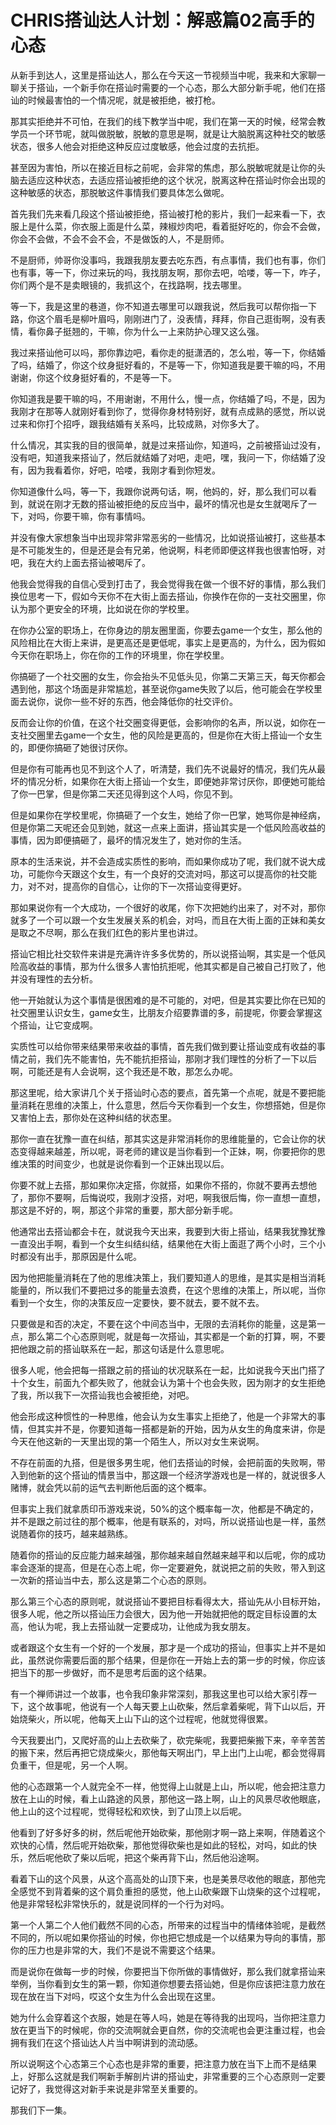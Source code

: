 # CHRIS搭讪达人计划：解惑篇02高手的心态

从新手到达人，这里是搭讪达人，那么在今天这一节视频当中呢，我来和大家聊一聊关于搭讪，一个新手你在搭讪时需要的一个心态，那么大部分新手呢，他们在搭讪的时候最害怕的一个情况呢，就是被拒绝，被打枪。

那其实拒绝并不可怕，在我们的线下教学当中呢，我们在第一天的时候，经常会教学员一个环节呢，就叫做脱敏，脱敏的意思是啊，就是让大脑脱离这种社交的敏感状态，很多人他会对拒绝这种反应过度敏感，他会过度的去抗拒。

甚至因为害怕，所以在接近目标之前呢，会非常的焦虑，那么脱敏呢就是让你的头脑去适应这种状态，去适应搭讪被拒绝的这个状况，脱离这种在搭讪时你会出现的这种敏感的状态，那脱敏这件事情我们要具体怎么做呢。

首先我们先来看几段这个搭讪被拒绝，搭讪被打枪的影片，我们一起来看一下，衣服上是什么菜，你衣服上面是什么菜，辣椒炒肉吧，看着挺好吃的，你会不会做，你会不会做，不会不会不会，不是做饭的人，不是厨师。

不是厨师，帅哥你没事吗，我跟我朋友要去吃东西，有点事情，我们也有事，你们也有事，等一下，你过来玩的吗，我找朋友啊，那你去吧，哈喽，等一下，咋子，你们两个是不是卖眼镜的，我抓这个，在找路啊，找去哪里。

等一下，我是这里的巷道，你不知道去哪里可以跟我说，然后我可以帮你指一下路，你这个眉毛是柳叶眉吗，刚刚进门了，没表情，拜拜，你自己逛街啊，没有表情，看你鼻子挺翘的，干嘛，你为什么一上来防护心理又这么强。

我过来搭讪他可以吗，那你靠边吧，看你走的挺潇洒的，怎么啦，等一下，你结婚了吗，结婚了，你这个纹身挺好看的，不是等一下，你知道我是要干嘛的吗，不用谢谢，你这个纹身挺好看的，不是等一下。

你知道我是要干嘛的吗，不用谢谢，不用什么，慢一点，你结婚了吗，不是，因为我刚才在那等人就刚好看到你了，觉得你身材特别好，就有点成熟的感觉，所以说过来和你打个招呼，跟我结婚有关系吗，比较成熟，对你多大了。

什么情况，其实我的目的很简单，就是过来搭讪你，知道吗，之前被搭讪过没有，没有吧，知道我来搭讪了，然后就结婚了对吧，走吧，嘿，我问一下，你结婚了没有，因为我看着你，好吧，哈喽，我刚才看到你短发。

你知道像什么吗，等一下，我跟你说两句话，啊，他妈的，好，那么我们可以看到，就说在刚才无数的搭讪被拒绝的反应当中，最坏的情况也是女生就喝斥了一下，对吗，你要干嘛，你有事情吗。

并没有像大家想象当中出现非常非常恶劣的一些情况，比如说搭讪被打，这些基本是不可能发生的，但是还是会有兄弟，他说啊，科老师即便这样我也很害怕呀，对吧，我在大约上面去搭讪被喝斥了。

他我会觉得我的自信心受到打击了，我会觉得我在做一个很不好的事情，那么我们换位思考一下，假如今天你不在大街上面去搭讪，你换作在你的一支社交圈里，你认为那个更安全的环境，比如说在你的学校里。

在你办公室的职场上，在你身边的朋友圈里面，你要去game一个女生，那么他的风险相比在大街上来讲，是更高还是更低呢，事实上是更高的，为什么，因为假如今天你在职场上，你在你的工作的环境里，你在学校里。

你搞砸了一个社交圈的女生，你会抬头不见低头见，你第二天第三天，每天你都会遇到他，那这个场面是非常尴尬，甚至说你game失败了以后，他可能会在学校里面去说你，说你一些不好的东西，他会降低你的社交评价。

反而会让你的价值，在这个社交圈变得更低，会影响你的名声，所以说，如你在一支社交圈里去game一个女生，他的风险是更高的，但是你在大街上搭讪一个女生的，即便你搞砸了她很讨厌你。

但是你有可能再也见不到这个人了，听清楚，我们先不说最好的情况，我们先从最坏的情况分析，如果你在大街上搭讪一个女生，即便她非常讨厌你，即便她可能给了你一巴掌，但是你第二天还见得到这个人吗，你见不到。

但是如果你在学校里呢，你搞砸了一个女生，她给了你一巴掌，她骂你是神经病，但是你第二天呢还会见到她，就这一点来上面讲，搭讪其实是一个低风险高收益的事情，因为即便搞砸了，最坏的情况发生了，她对你的生活。

原本的生活来说，并不会造成实质性的影响，而如果你成功了呢，我们就不说大成功，可能你今天跟这个女生，有一个良好的交流对吗，那这可以提高你的社交能力，对不对，提高你的自信心，让你的下一次搭讪变得更好。

那如果说你有一个大成功，一个很好的收尾，你下次把她约出来了，对不对，那你就多了一个可以跟一个女生发展关系的机会，对吗，而且在大街上面的正妹和美女是取之不尽啊，那么在我们红色的影片里也讲过。

搭讪它相比社交软件来讲是充满许许多多优势的，所以说搭讪啊，其实是一个低风险高收益的事情，那为什么很多人害怕抗拒呢，他其实都是自己被自己打败了，他并没有理性的去分析。

他一开始就认为这个事情是很困难的是不可能的，对吧，但是其实要比你在已知的社交圈里认识女生，game女生，比朋友介绍要靠谱的多，前提呢，你要会掌握这个搭讪，让它变成啊。

实质性可以给你带来结果带来收益的事情，首先我们做到要让搭讪变成有收益的事情之前，我们先不能害怕，先不能抗拒搭讪，那刚才我们理性的分析了一下以后啊，可能还是有人会说啊，这个我还是不敢，那怎么办呢。

那这里呢，给大家讲几个关于搭讪时心态的要点，首先第一个点呢，就是不要把能量消耗在思维的决策上，什么意思，然后今天你看到一个女生，你想搭她，但是你又害怕上去，那你处在这种纠结的状态里。

那你一直在犹豫一直在纠结，那其实这是非常消耗你的思维能量的，它会让你的状态变得越来越差，所以呢，哥老师的建议是当你看到一个正妹，啊，你要把你的思维决策的时间变少，也就是说你看到一个正妹出现以后。

你要不就上去搭，那如果你决定搭，你就搭，如果你不搭的，你就不要再去想他了，那你不要啊，后悔说哎，我刚才没搭，对吧，啊我很后悔，你一直想一直想，那这是不好的，啊，那这个非常的重要，那大部分新手呢。

他通常出去搭讪都会卡在，就说我今天出来，我要到大街上搭讪，结果我犹豫犹豫一直没出手啊，看到一个女生纠结纠结，结果他在大街上面逛了两个小时，三个小时都没有出手，那原因是什么呢。

因为他把能量消耗在了他的思维决策上，我们要知道人的思维，是其实是相当消耗能量的，所以我们不要把过多的能量去浪费，在这个思维的决策上，所以呢，当你看到一个女生，你的决策反应一定要快，要不就去，要不就不去。

只要做是和否的决定，不要在这个中间态当中，无限的去消耗你的能量，这是第一点，那么第二个心态原则呢，就是每一次搭讪，其实都是一个新的打算，啊，不要把他跟之前的搭讪联系在一起，那这句话是什么意思呢。

很多人呢，他会把每一搭跟之前的搭讪的状况联系在一起，比如说我今天出门搭了十个女生，前面九个都失败了，他就会认为第十个也会失败，因为刚才的女生拒绝了我，所以我下一次搭讪我也会被拒绝，对吧。

他会形成这种惯性的一种思维，他会认为女生事实上拒绝了，他是一个非常大的事情，但其实并不是，你要知道每一搭都是新的开始，因为从女生的角度来讲，你是今天在他这新的一天里出现的第一个陌生人，所以对女生来说啊。

不存在前面的九搭，但是很多男生呢，他们去搭讪的时候，会把前面的失败啊，带入到他新的这个搭讪的情景当中，那这跟一个经济学游戏也是一样的，就说很多人赌博，就会凭以前的运气去判断他后面的这个概率。

但事实上我们就拿质印币游戏来说，50%的这个概率每一次，他都是不确定的，并不是跟之前过往的那个概率，他是有联系的，对吗，所以说搭讪也是一样，虽然说随着你的技巧，越来越熟练。

随着你的搭讪的反应能力越来越强，那你越来越自然越来越平和以后呢，你的成功率会逐渐的提高，但是在心态上呢，你一定要避免，就说把之前的失败，带入到这一次新的搭讪当中去，那么这是第二个心态的原则。

那么第三个心态的原则呢，就说搭讪不要把目标看得太大，搭讪先从小目标开始，很多人呢，他之所以搭讪压力会很大，因为他一开始就把他的既定目标设置的太高，他认为呢，我上去搭讪就一定要成功，让他成为我女朋友。

或者跟这个女生有一个好的一个发展，那才是一个成功的搭讪，但事实上并不是如此，虽然说你需要后面的那个结果，但是你在一开始上去的第一步的时候，你应该把当下的那一步做好，而不是思考后面的这个结果。

有一个禅师讲过一个故事，也令我印象非常深刻，那我这里也可以给大家引荐一下，这个故事呢，他说有一个人每天要上山砍柴，然后拿着柴呢，背下山以后，开始烧柴火，所以呢，他每天上山下山的这个过程呢，他就觉得很累。

今天我要出门，又爬好高的山上去砍柴了，砍完柴呢，我要把柴搬下来，辛辛苦苦的搬下来，然后再把它烧成柴火，那他每天啊出门，早上出门上山呢，都会觉得肩负重干，但是呢，另一个人啊。

他的心态跟第一个人就完全不一样，他觉得上山就是上山，所以呢，他会把注意力放在上山的时候，看上山路途的风景，那他这一路上啊，山上的风景尽收他眼底，他上山的这个过程呢，觉得轻松和欢快，到了山顶上以后呢。

他看到了好多好多的树，然后呢他开始砍柴，那他刚才啊一路上来啊，伴随着这个欢快的心情，然后呢开始砍柴，那他觉得砍柴也是如此的轻松，对吗，如此的快乐，然后呢他砍了柴以后呢，把这个柴再背下山，然后他沿途啊。

看着下山的这个风景，从这个高高处的山顶下来，也是美景尽收他的眼底，那他完全感觉不到背着柴的这个肩负重担的感觉，他上山砍柴跟下山烧柴的这个过程呢，他是非常轻松非常快乐的，就是说同样的一个行为对吗。

第一个人第二个人他们截然不同的心态，所带来的过程当中的情绪体验呢，是截然不同的，所以呢如果你搭讪的时候，你也把它想成是一个以结果为导向的事情，那你的压力也是非常的大，我们不是说不需要这个结果。

而是说你在做每一步的时候，你要把当下你所做的事情做好，那么我们就拿搭讪来举例，当你看到女生的第一颗，你知道你想要去搭讪她，但是你应该把注意力放在现在放在当下对吗，哎这个女生为什么会出现在这里。

她为什么会穿着这个衣服，她是在等人吗，她是在等待我的出现吗，当你把注意力放在更当下的时候呢，你的交流啊就会更自然，你的交流呢也会更注重过程，也会拥有我们在这个搭讪达人片当中啊讲到的流动感。

所以说啊这个心态第三个心态也是非常的重要，把注意力放在当下上而不是结果上，好那么这就是我们啊新手解剖片讲的搭讪史，非常重要的三个心态原则一定要记好了，我觉得这对新手来说是非常至关重要的。

那我们下一集。